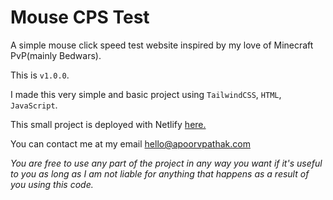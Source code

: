 # Mouse CPS Test


A simple mouse click speed test website inspired by my love of Minecraft PvP(mainly Bedwars).

This is `v1.0.0`.

I made this very simple and basic project using `TailwindCSS`, `HTML`, `JavaScript`.

This small project is deployed with Netlify [here.](https://mouse-cps-test.netlify.app/)

You can contact me at my email [hello@apoorvpathak.com](mailto:hello@apoorvpathak.com?cc=apoorv@apoorvpathak.com)

_You are free to use any part of the project in any way you want if it's useful to you as long as I am not liable for anything that happens as a result of you using this code._
